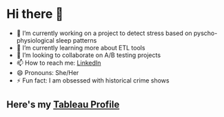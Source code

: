 # Hi there 👋

<!--
**AnushkaHegde/AnushkaHegde** is a ✨ _special_ ✨ repository because its `README.md` (this file) appears on your GitHub profile.

Here are some ideas to get you started:
-->

- 🔭 I’m currently working on a project to detect stress based on pyscho-physiological sleep patterns
- 🌱 I’m currently learning more about ETL tools 
- 👯 I’m looking to collaborate on A/B testing projects
- 📫 How to reach me: [LinkedIn](https://www.linkedin.com/in/anushka-hegde/)
- 😄 Pronouns: She/Her
- ⚡ Fun fact: I am obsessed with historical crime shows

## Here's my [Tableau Profile](https://public.tableau.com/app/profile/anushka.hegde7507)

